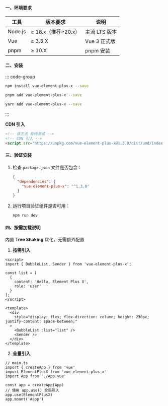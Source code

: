 #### **一、环境要求**

| 工具    | 版本要求            | 说明          |
| ------- | ------------------- | ------------- |
| Node.js | ≥ 18.x（推荐≥20.x） | 主流 LTS 版本 |
| Vue     | ≥ 3.3.X             | Vue 3 正式版  |
| pnpm    | ≥ 10.X              | pnpm 安装     |

#### **二、安装**

::: code-group

```sh [npm]
npm install vue-element-plus-x --save
```

```sh [pnpm]
pnpm add vue-element-plus-x --save
```

```sh [yarn]
yarn add vue-element-plus-x --save
```

:::

**CDN 引入**

```html
<!-- 该方法 有待测试 -->
<!-- CDN 引入 -->
<script src="https://unpkg.com/vue-element-plus-x@1.3.0/dist/umd/index.js"></script>

```

#### **三、验证安装**

1. 检查 `package.json` 文件是否包含：

   ```json
   {
     "dependencies": {
       "vue-element-plus-x": "^1.3.0"
     }
   }
   ```

2. 运行项目验证组件是否可用：

   ```bash
   npm run dev
   ```

#### **四、按需加载说明**

内置 **Tree Shaking** 优化，无需额外配置

1. **按需引入**

```vue
<script>
import { BubbleList, Sender } from 'vue-element-plus-x';

const list = [
  {
    content: 'Hello, Element Plus X',
    role: 'user'
  }
];
</script>

<template>
  <div
    style="display: flex; flex-direction: column; height: 230px; justify-content: space-between;"
  >
    <BubbleList :list="list" />
    <Sender />
  </div>
</template>
```

2. **全量引入**

```
// main.ts
import { createApp } from 'vue'
import ElementPlusX from 'vue-element-plus-x'
import App from './App.vue'

const app = createApp(App)
// 使用 app.use() 全局引入
app.use(ElementPlusX)
app.mount('#app')
```
